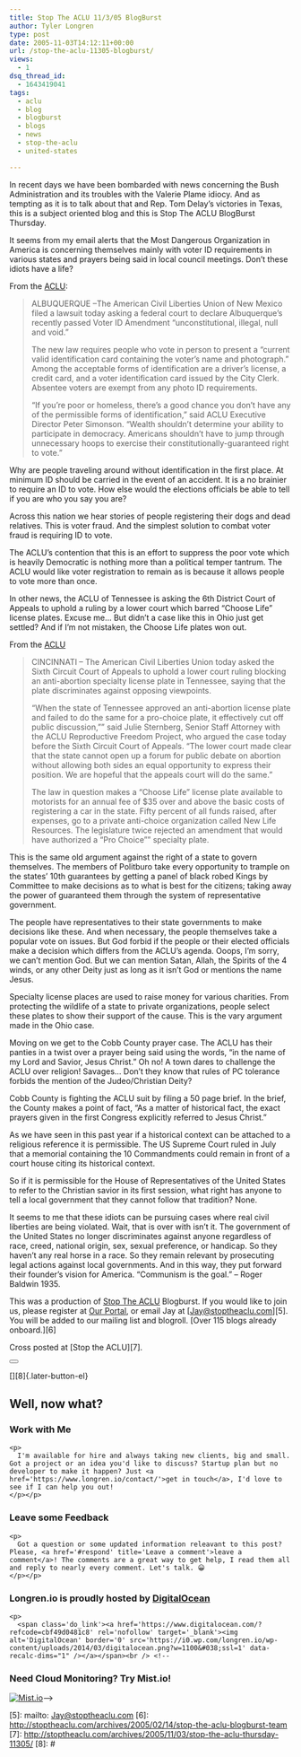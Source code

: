 ```yaml
---
title: Stop The ACLU 11/3/05 BlogBurst
author: Tyler Longren
type: post
date: 2005-11-03T14:12:11+00:00
url: /stop-the-aclu-11305-blogburst/
views:
  - 1
dsq_thread_id:
  - 1643419041
tags:
  - aclu
  - blog
  - blogburst
  - blogs
  - news
  - stop-the-aclu
  - united-states

---
```

In recent days we have been bombarded with news concerning the Bush Administration and its troubles with the Valerie Plame idiocy. And as tempting as it is to talk about that and Rep. Tom Delay&#8217;s victories in Texas, this is a subject oriented blog and this is Stop The ACLU BlogBurst Thursday.

It seems from my email alerts that the Most Dangerous Organization in America is concerning themselves mainly with voter ID requirements in various states and prayers being said in local council meetings. Don&#8217;t these idiots have a life?

From the [ACLU][1]:

> ALBUQUERQUE &#8211;The American Civil Liberties Union of New Mexico filed a lawsuit today asking a federal court to declare Albuquerque&#8217;s recently passed Voter ID Amendment &#8220;unconstitutional, illegal, null and void.&#8221;
> 
> The new law requires people who vote in person to present a &#8220;current valid identification card containing the voter&#8217;s name and photograph.&#8221; Among the acceptable forms of identification are a driver&#8217;s license, a credit card, and a voter identification card issued by the City Clerk. Absentee voters are exempt from any photo ID requirements.
> 
> &#8220;If you&#8217;re poor or homeless, there&#8217;s a good chance you don&#8217;t have any of the permissible forms of identification,&#8221; said ACLU Executive Director Peter Simonson. &#8220;Wealth shouldn&#8217;t determine your ability to participate in democracy. Americans shouldn&#8217;t have to jump through unnecessary hoops to exercise their constitutionally-guaranteed right to vote.&#8221; 

Why are people traveling around without identification in the first place. At minimum ID should be carried in the event of an accident. It is a no brainier to require an ID to vote. How else would the elections officials be able to tell if you are who you say you are?

Across this nation we hear stories of people registering their dogs and dead relatives. This is voter fraud. And the simplest solution to combat voter fraud is requiring ID to vote.

The ACLU&#8217;s contention that this is an effort to suppress the poor vote which is heavily Democratic is nothing more than a political temper tantrum. The ACLU would like voter registration to remain as is because it allows people to vote more than once.

In other news, the ACLU of Tennessee is asking the 6th District Court of Appeals to uphold a ruling by a lower court which barred &#8220;Choose Life&#8221; license plates. Excuse me&#8230; But didn&#8217;t a case like this in Ohio just get settled? And if I&#8217;m not mistaken, the Choose Life plates won out.

From the [ACLU][2]

> CINCINNATI &#8211; The American Civil Liberties Union today asked the Sixth Circuit Court of Appeals to uphold a lower court ruling blocking an anti-abortion specialty license plate in Tennessee, saying that the plate discriminates against opposing viewpoints.
> 
> &#8220;When the state of Tennessee approved an anti-abortion license plate and failed to do the same for a pro-choice plate, it effectively cut off public discussion,&#8221;&#8221; said Julie Sternberg, Senior Staff Attorney with the ACLU Reproductive Freedom Project, who argued the case today before the Sixth Circuit Court of Appeals. &#8220;The lower court made clear that the state cannot open up a forum for public debate on abortion without allowing both sides an equal opportunity to express their position. We are hopeful that the appeals court will do the same.&#8221;
> 
> The law in question makes a &#8220;Choose Life&#8221; license plate available to motorists for an annual fee of $35 over and above the basic costs of registering a car in the state. Fifty percent of all funds raised, after expenses, go to a private anti-choice organization called New Life Resources. The legislature twice rejected an amendment that would have authorized a &#8220;Pro Choice&#8221;&#8221; specialty plate.

This is the same old argument against the right of a state to govern themselves. The members of Politburo take every opportunity to trample on the states&#8217; 10th guarantees by getting a panel of black robed Kings by Committee to make decisions as to what is best for the citizens; taking away the power of guaranteed them through the system of representative government.

The people have representatives to their state governments to make decisions like these. And when necessary, the people themselves take a popular vote on issues. But God forbid if the people or their elected officials make a decision which differs from the ACLU&#8217;s agenda. Ooops, I&#8217;m sorry, we can&#8217;t mention God. But we can mention Satan, Allah, the Spirits of the 4 winds, or any other Deity just as long as it isn&#8217;t God or mentions the name Jesus.

Specialty license places are used to raise money for various charities. From protecting the wildlife of a state to private organizations, people select these plates to show their support of the cause. This is the vary argument made in the Ohio case.

Moving on we get to the Cobb County prayer case. The ACLU has their panties in a twist over a prayer being said using the words, &#8220;in the name of my Lord and Savior, Jesus Christ.&#8221; Oh no! A town dares to challenge the ACLU over religion! Savages&#8230; Don&#8217;t they know that rules of PC tolerance forbids the mention of the Judeo/Christian Deity?

Cobb County is fighting the ACLU suit by filing a 50 page brief. In the brief, the County makes a point of fact, &#8220;As a matter of historical fact, the exact prayers given in the first Congress explicitly referred to Jesus Christ.&#8221;

As we have seen in this past year if a historical context can be attached to a religious reference it is permissible. The US Supreme Court ruled in July that a memorial containing the 10 Commandments could remain in front of a court house citing its historical context.

So if it is permissible for the House of Representatives of the United States to refer to the Christian savior in its first session, what right has anyone to tell a local government that they cannot follow that tradition? None.

It seems to me that these idiots can be pursuing cases where real civil liberties are being violated. Wait, that is over with isn&#8217;t it. The government of the United States no longer discriminates against anyone regardless of race, creed, national origin, sex, sexual preference, or handicap. So they haven&#8217;t any real horse in a race. So they remain relevant by prosecuting legal actions against local governments. And in this way, they put forward their founder&#8217;s vision for America. &#8220;Communism is the goal.&#8221; &#8211; Roger Baldwin 1935.

This was a production of [Stop The ACLU][3] Blogburst. If you would like to join us, please register at [Our Portal][4], or email Jay at [Jay@stoptheaclu.com][5]. You will be added to our mailing list and blogroll. [Over 115 blogs already onboard.][6]

Cross posted at [Stop the ACLU][7]. 

<div class="wpulike wpulike-default " >
  <div class="wp_ulike_general_class wp_ulike_is_not_liked">
    <button type="button"
					aria-label="Like Button"
					data-ulike-id="2071"
					data-ulike-nonce="1a8659b76b"
					data-ulike-type="likeThis"
					data-ulike-template="wpulike-default"
					data-ulike-display-likers="0"
					data-ulike-disable-pophover="0"
					class="wp_ulike_btn wp_ulike_put_image wp_likethis_2071"></button><span class="count-box"></span>
  </div>
</div>

[][8]{.later-button-el}

<div class='what-next'>
  <h2>
    Well, now what?
  </h2>
  
  <div class='hire'>
    <h3>
      Work with Me
    </h3>
    
    <p>
      I'm available for hire and always taking new clients, big and small. Got a project or an idea you'd like to discuss? Startup plan but no developer to make it happen? Just <a href='https://www.longren.io/contact/'>get in touch</a>, I'd love to see if I can help you out!
    </p></p>
  </div>
  
  <div class='hire'>
    <h3>
      Leave some Feedback
    </h3>
    
    <p>
      Got a question or some updated information releavant to this post? Please, <a href='#respond' title='Leave a comment'>leave a comment</a>! The comments are a great way to get help, I read them all and reply to nearly every comment. Let's talk. 😀
    </p></p>
  </div>
  
  <div class='now-what-bottom-ad'>
    <h3>
      Longren.io is proudly hosted by <a href='https://www.digitalocean.com/?refcode=cbf49d0481c8'>DigitalOcean</a>
    </h3>
    
    <p>
      <span class='do_link'><a href='https://www.digitalocean.com/?refcode=cbf49d0481c8' rel='nofollow' target='_blank'><img alt='DigitalOcean' border='0' src='https://i0.wp.com/longren.io/wp-content/uploads/2014/03/digitalocean.png?w=1100&#038;ssl=1' data-recalc-dims="1" /></a></span><br /> <!--

<h3>Need Cloud Monitoring? Try Mist.io!</h3>

<span class='do_link'><a href='http://mist.io/?ref=tyler' rel='nofollow' target='_blank'><img alt='Mist.io' border='0' src='https://i0.wp.com/longren.io/wp-content/uploads/2014/04/mistio.jpg?w=1100&#038;ssl=1' data-recalc-dims="1"></a></span>--></div> </div>

 [1]: http://www.aclu.org/NationalSecurity/NationalSecurity.cfm?ID=19345&c=24
 [2]: http://www.aclu.org/ReproductiveRights/ReproductiveRights.cfm?ID=19346&c=30
 [3]: http://www.stoptheaclu.com
 [4]: http://www.gribbitonline.com/protesttheaclu
 [5]: mailto: Jay@stoptheaclu.com
 [6]: http://stoptheaclu.com/archives/2005/02/14/stop-the-aclu-blogburst-team
 [7]: http://stoptheaclu.com/archives/2005/11/03/stop-the-aclu-thursday-11305/
 [8]: #